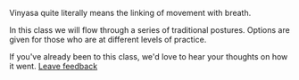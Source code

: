 Vinyasa quite literally means the linking of movement with breath.

In this class we will flow through a series of traditional postures. Options are given for those who are at different levels of practice.

If you've already been to this class, we'd love to hear your thoughts on how it went. [Leave feedback](http://goo.gl/forms/W1SZ0defxC)